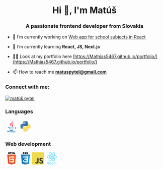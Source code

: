 <h1 align="center">Hi 👋, I'm Matúš</h1>
<h3 align="center">A passionate frontend developer from Slovakia</h3>

- 🔭 I’m currently working on [Web app for school subjects in React](https://Mathias5467.github.io/fri-uniza/)

- 🌱 I’m currently learning **React, JS, Next.js**

- 👨‍💻 Look at my portfolio here [https://Mathias5467.github.io/portfolio/](https://Mathias5467.github.io/portfolio/)

- 📫 How to reach me **matuspytel@gmail.com**

<h3 align="left">Connect with me:</h3>
<p align="left">
<a href="https://fb.com/matúš pytel" target="blank"><img align="center" src="https://raw.githubusercontent.com/rahuldkjain/github-profile-readme-generator/master/src/images/icons/Social/facebook.svg" alt="matúš pytel" height="30" width="40" /></a>
</p>

<h3 align="left">Languages</h3>
<p align="left"> <img src="https://raw.githubusercontent.com/devicons/devicon/master/icons/java/java-original.svg" alt="java" width="40" height="40"/> <img src="https://raw.githubusercontent.com/devicons/devicon/master/icons/python/python-original.svg" alt="python" width="40" height="40"/> </p>
<h3 align="left">Web development</h3>
<p><img src="https://raw.githubusercontent.com/devicons/devicon/master/icons/html5/html5-original-wordmark.svg" alt="html5" width="40" height="40"/> <img src="https://raw.githubusercontent.com/devicons/devicon/master/icons/css3/css3-original-wordmark.svg" alt="css3" width="40" height="40"/><img src="https://raw.githubusercontent.com/devicons/devicon/master/icons/javascript/javascript-original.svg" alt="javascript" width="40" height="40"/> </a> <a href="https://www.python.org" target="_blank" rel="noreferrer"><img src="https://raw.githubusercontent.com/devicons/devicon/master/icons/react/react-original-wordmark.svg" alt="react" width="40" height="40"/></p>
